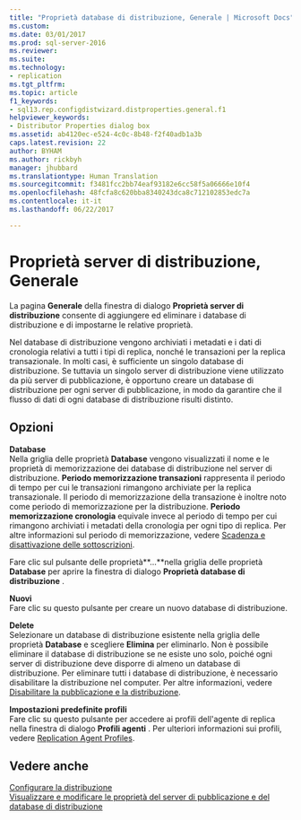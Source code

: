 ```yaml
---
title: "Proprietà database di distribuzione, Generale | Microsoft Docs"
ms.custom: 
ms.date: 03/01/2017
ms.prod: sql-server-2016
ms.reviewer: 
ms.suite: 
ms.technology:
- replication
ms.tgt_pltfrm: 
ms.topic: article
f1_keywords:
- sql13.rep.configdistwizard.distproperties.general.f1
helpviewer_keywords:
- Distributor Properties dialog box
ms.assetid: ab4120ec-e524-4c0c-8b48-f2f40adb1a3b
caps.latest.revision: 22
author: BYHAM
ms.author: rickbyh
manager: jhubbard
ms.translationtype: Human Translation
ms.sourcegitcommit: f3481fcc2bb74eaf93182e6cc58f5a06666e10f4
ms.openlocfilehash: 48fcfa8c620bba8340243dca8c712102853edc7a
ms.contentlocale: it-it
ms.lasthandoff: 06/22/2017

---
```

# <a name="distributor-properties-general"></a>Proprietà server di distribuzione, Generale
  La pagina **Generale** della finestra di dialogo **Proprietà server di distribuzione** consente di aggiungere ed eliminare i database di distribuzione e di impostarne le relative proprietà.  
  
 Nel database di distribuzione vengono archiviati i metadati e i dati di cronologia relativi a tutti i tipi di replica, nonché le transazioni per la replica transazionale. In molti casi, è sufficiente un singolo database di distribuzione. Se tuttavia un singolo server di distribuzione viene utilizzato da più server di pubblicazione, è opportuno creare un database di distribuzione per ogni server di pubblicazione, in modo da garantire che il flusso di dati di ogni database di distribuzione risulti distinto.  
  
## <a name="options"></a>Opzioni  
 **Database**  
 Nella griglia delle proprietà **Database** vengono visualizzati il nome e le proprietà di memorizzazione dei database di distribuzione nel server di distribuzione. **Periodo memorizzazione transazioni** rappresenta il periodo di tempo per cui le transazioni rimangono archiviate per la replica transazionale. Il periodo di memorizzazione della transazione è inoltre noto come periodo di memorizzazione per la distribuzione. **Periodo memorizzazione cronologia** equivale invece al periodo di tempo per cui rimangono archiviati i metadati della cronologia per ogni tipo di replica. Per altre informazioni sul periodo di memorizzazione, vedere [Scadenza e disattivazione delle sottoscrizioni](../../relational-databases/replication/subscription-expiration-and-deactivation.md).  
  
 Fare clic sul pulsante delle proprietà**...**nella griglia delle proprietà **Database** per aprire la finestra di dialogo **Proprietà database di distribuzione** .  
  
 **Nuovi**  
 Fare clic su questo pulsante per creare un nuovo database di distribuzione.  
  
 **Delete**  
 Selezionare un database di distribuzione esistente nella griglia delle proprietà **Database** e scegliere **Elimina** per eliminarlo. Non è possibile eliminare il database di distribuzione se ne esiste uno solo, poiché ogni server di distribuzione deve disporre di almeno un database di distribuzione. Per eliminare tutti i database di distribuzione, è necessario disabilitare la distribuzione nel computer. Per altre informazioni, vedere [Disabilitare la pubblicazione e la distribuzione](../../relational-databases/replication/disable-publishing-and-distribution.md).  
  
 **Impostazioni predefinite profili**  
 Fare clic su questo pulsante per accedere ai profili dell'agente di replica nella finestra di dialogo **Profili agenti** . Per ulteriori informazioni sui profili, vedere [Replication Agent Profiles](../../relational-databases/replication/agents/replication-agent-profiles.md).  
  
## <a name="see-also"></a>Vedere anche  
 [Configurare la distribuzione](../../relational-databases/replication/configure-distribution.md)   
 [Visualizzare e modificare le proprietà del server di pubblicazione e del database di distribuzione](../../relational-databases/replication/view-and-modify-distributor-and-publisher-properties.md)  
  
  
